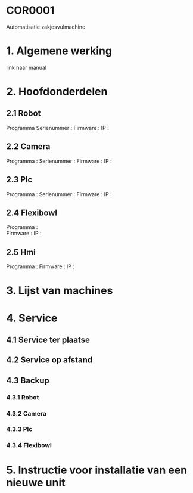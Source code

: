 # COR0001
Automatisatie zakjesvulmachine

# 1. Algemene werking


link naar manual

# 2. Hoofdonderdelen

## 2.1 Robot 
Programma 
Serienummer :
Firmware :
IP : 

## 2.2 Camera
Programma :
Serienummer :
Firmware :
IP : 

## 2.3 Plc
Programma :
Serienummer :
Firmware :
IP : 

## 2.4 Flexibowl
Programma :  
Firmware :
IP :

## 2.5 Hmi
Programma : 
Firmware :
IP :


# 3. Lijst van machines

# 4. Service 

## 4.1 Service ter plaatse

## 4.2 Service op afstand

## 4.3 Backup 

### 4.3.1 Robot
### 4.3.2 Camera
### 4.3.3 Plc
### 4.3.4 Flexibowl

# 5. Instructie voor installatie van een nieuwe unit




